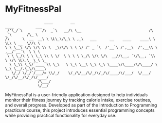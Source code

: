 # MyFitnessPal
```
                  ____        __                                   ____          ___      
 /'\_/`\         /\  _`\   __/\ \__                               /\  _`\       /\_ \     
/\      \  __  __\ \ \L\_\/\_\ \ ,_\   ___      __    ____    ____\ \ \L\ \ __  \//\ \    
\ \ \__\ \/\ \/\ \\ \  _\/\/\ \ \ \/ /' _ `\  /'__`\ /',__\  /',__\\ \ ,__/'__`\  \ \ \   
 \ \ \_/\ \ \ \_\ \\ \ \/  \ \ \ \ \_/\ \/\ \/\  __//\__, `\/\__, `\\ \ \/\ \L\.\_ \_\ \_ 
  \ \_\\ \_\/`____ \\ \_\   \ \_\ \__\ \_\ \_\ \____\/\____/\/\____/ \ \_\ \__/.\_\/\____\
   \/_/ \/_/`/___/> \\/_/    \/_/\/__/\/_/\/_/\/____/\/___/  \/___/   \/_/\/__/\/_/\/____/
               /\___/                                                                     
               \/__/                                                                      
```
MyFitnessPal is a user-friendly application designed to help individuals monitor their fitness journey by tracking calorie intake, exercise routines, and overall progress. Developed as part of the Introduction to Programming practicum course, this project introduces essential programming concepts while providing practical functionality for everyday use.
